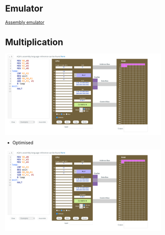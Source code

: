 # Emulator

[Assembly emulator](https://csreith.com/cpu.php)

# Multiplication

![Multiplication](img/image.png)

- Optimised

![Optimised Multiplication](img/image-1.png)